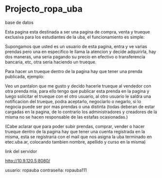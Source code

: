 # Projecto_ropa_uba
base de datos

Esta pagina esta destinada a ser una pagina de compra, venta y trueque exclusiva para los estudiantes de la uba, el funcionamiento es simple:

Supongamos que usted es un usuario de esta pagina, entra y ve varias prendas pero una en especifico le llama la atencion y decide adquirirla, hay dos maneras, una seria pagando su precio en efectivo o transferencia bancaria, etc, otra seria haciendo un trueque.

Para hacer un trueque dentro de la pagina hay que tener una prenda publicada, ejemplo:

Veo un pantalon que me gusto y decido hacerle trueque al vendedor con otra prenda mia, para ello tengo que publicar esta prenda en la pagina y luego solicitar el trueque con el otro usuario, al otro usuario le saldra una notificacion del trueque, podra aceptarlo, negociarlo o negarlo, si lo negocia puede ser por mas prendas o una distinta (todas deberan de estar cargadas en la pagina, de lo contrario los administradores y creadores de la misma no se hacen responsable de las estafas ocasionadas.)

(Cabe aclarar que para poder subir prendas, comprar, vender o hacer trueque dentro de la pagina hay que tener una cuenta registrada en la misma, esta se registraria con el mail que nos asigna la uba terminado en etec.uba.ar, colocando tambien nombre, apellido y curso en la misma)

link del servidor

http://10.9.120.5:8080/

usuario: ropauba
contraseña: ropauba111

